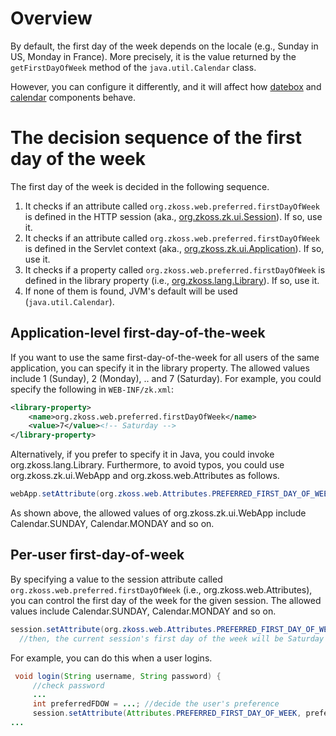 # Overview

By default, the first day of the week depends on the locale (e.g.,
Sunday in US, Monday in France). More precisely, it is the value
returned by the `getFirstDayOfWeek` method of the `java.util.Calendar`
class.

However, you can configure it differently, and it will affect how
[datebox]({{site.baseurl}}/zk_component_ref/input/datebox) and
[calendar]({{site.baseurl}}/zk_component_ref/input/calendar) components
behave.

# The decision sequence of the first day of the week

The first day of the week is decided in the following sequence.

1.  It checks if an attribute called
    `org.zkoss.web.preferred.firstDayOfWeek` is defined in the HTTP
    session (aka.,
    [org.zkoss.zk.ui.Session](https://www.zkoss.org/javadoc/latest/zk/org/zkoss/zk/ui/Session.html)). If so,
    use it.
2.  It checks if an attribute called
    `org.zkoss.web.preferred.firstDayOfWeek` is defined in the Servlet
    context (aka.,
    [org.zkoss.zk.ui.Application](https://www.zkoss.org/javadoc/latest/zk/org/zkoss/zk/ui/Application.html)). If
    so, use it.
3.  It checks if a property called
    `org.zkoss.web.preferred.firstDayOfWeek` is defined in the library
    property (i.e., [org.zkoss.lang.Library](https://www.zkoss.org/javadoc/latest/zk/org/zkoss/lang/Library.html)). If so,
    use it.
4.  If none of them is found, JVM's default will be used
    (`java.util.Calendar`).

## Application-level first-day-of-the-week

If you want to use the same first-day-of-the-week for all users of the
same application, you can specify it in the library property. The
allowed values include 1 (Sunday), 2 (Monday), .. and 7 (Saturday). For
example, you could specify the following in `WEB-INF/zk.xml`:

```xml
<library-property>
    <name>org.zkoss.web.preferred.firstDayOfWeek</name>
    <value>7</value><!-- Saturday -->
</library-property>
```

Alternatively, if you prefer to specify it in Java, you could invoke
<javadoc method="setProperty(java.lang.String, java.lang.String)">org.zkoss.lang.Library</javadoc>.
Furthermore, to avoid typos, you could use
<javadoc method="setAttribute(java.lang.String, java.lang.Object)" type="interface">org.zkoss.zk.ui.WebApp</javadoc>
and
<javadoc method="PREFERRED_FIRST_DAY_OF_WEEK">org.zkoss.web.Attributes</javadoc>
as follows.

```java
webApp.setAttribute(org.zkoss.web.Attributes.PREFERRED_FIRST_DAY_OF_WEEK, java.util.Calendar.SATURDAY);
```

As shown above, the allowed values of
<javadoc method="setAttribute(java.lang.String, java.lang.Object)" type="interface">org.zkoss.zk.ui.WebApp</javadoc>
include Calendar.SUNDAY, Calendar.MONDAY and so on.

## Per-user first-day-of-week

By specifying a value to the session attribute called
`org.zkoss.web.preferred.firstDayOfWeek` (i.e.,
<javadoc method="PREFERRED_FIRST_DAY_OF_WEEK">org.zkoss.web.Attributes</javadoc>),
you can control the first day of the week for the given session. The
allowed values include Calendar.SUNDAY, Calendar.MONDAY and so on.

```java
session.setAttribute(org.zkoss.web.Attributes.PREFERRED_FIRST_DAY_OF_WEEK, java.util.Calendar.SATURDAY);
  //then, the current session's first day of the week will be Saturday
```

For example, you can do this when a user logins.

```java
 void login(String username, String password) {
     //check password
     ...
     int preferredFDOW = ...; //decide the user's preference
     session.setAttribute(Attributes.PREFERRED_FIRST_DAY_OF_WEEK, preferredFDOW);
...
```
